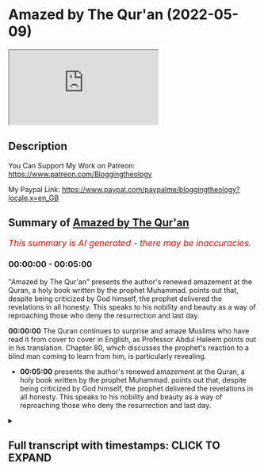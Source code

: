 # Amazed by The Qur'an (2022-05-09)

<iframe loading='lazy' src='https://www.youtube.com/embed/FVRTmCbVJYE'></iframe>

## Description

You Can Support My Work on Patreon:
https://www.patreon.com/Bloggingtheology

My Paypal Link: 
https://www.paypal.com/paypalme/bloggingtheology?locale.x=en_GB

## Summary of [Amazed by The Qur'an](https://www.youtube.com/watch?v=FVRTmCbVJYE)


*<span style="color:red; font-size:125%">This summary is AI generated - there may be inaccuracies</span>. [](/)*

### <a onclick="modifyYTiframeseektime('0')">00:00:00</a> - <a onclick="modifyYTiframeseektime('300')">00:05:00</a>

 "Amazed by The Qur'an" presents the author's renewed amazement at the Quran, a holy book written by the prophet Muhammad. points out that, despite being criticized by God himself, the prophet delivered the revelations in all honesty. This speaks to his nobility and beauty as a way of reproaching those who deny the resurrection and last day.

**<a onclick="modifyYTiframeseektime('0')">00:00:00</a>** The Quran continues to surprise and amaze Muslims who have read it from cover to cover in English, as Professor Abdul Haleem points out in his translation. Chapter 80, which discusses the prophet's reaction to a blind man coming to learn from him, is particularly revealing.
* **<a onclick="modifyYTiframeseektime('300')">00:05:00</a>** presents the author's renewed amazement at the Quran, a holy book written by the prophet Muhammad. points out that, despite being criticized by God himself, the prophet delivered the revelations in all honesty. This speaks to his nobility and beauty as a way of reproaching those who deny the resurrection and last day.

<details><summary><h2>Full transcript with timestamps: CLICK TO EXPAND</h2></summary>

<a onclick="modifyYTiframeseektime('3')">0:00:03</a> The Quran continues to surprise me even though 
I've read it from cover to cover in English    
<a onclick="modifyYTiframeseektime('8')">0:00:08</a> at least, I just came across a couple 
of verses today I just wanted to share    
<a onclick="modifyYTiframeseektime('12')">0:00:12</a> uh with you which surprised me even though I've 
read them before and by the way I was reading    
<a onclick="modifyYTiframeseektime('17')">0:00:17</a> this book called classical Islamic theology it's 
a Cambridge companion it's an academic work I'm    
<a onclick="modifyYTiframeseektime('23')">0:00:23</a> reading it through um just to educate myself and 
the first chapter is called Quran and Hadith by    
<a onclick="modifyYTiframeseektime('30')">0:00:30</a> professor Abdul Haleem, he's a very distinguished 
professor at SOAS at the University of London    
<a onclick="modifyYTiframeseektime('36')">0:00:36</a> and he's a brilliant translator of the Quran 
and his celebrated translation of the Quran    
<a onclick="modifyYTiframeseektime('42')">0:00:42</a> into English this is it here the Quran a 
new translation by professor Abdul Haleem    
<a onclick="modifyYTiframeseektime('47')">0:00:47</a> published by Oxford university press which is 
the gold standard I'm told in academic courses    
<a onclick="modifyYTiframeseektime('54')">0:00:54</a> at universities on the Quran at least when 
people refer to the English of course anyway    
<a onclick="modifyYTiframeseektime('59')">0:00:59</a> the point of this is I was reading this chapter 
very familiar actually to be honest with its    
<a onclick="modifyYTiframeseektime('64')">0:01:04</a> themes but I want to just refresh myself again and 
then it says things which are beautifully put says    
<a onclick="modifyYTiframeseektime('71')">0:01:11</a> the Quran describes itself as a scripture which 
God sent down to his prophet and this expression    
<a onclick="modifyYTiframeseektime('78')">0:01:18</a> sent down in its various derivations is 
used in the Quran well over 200 times    
<a onclick="modifyYTiframeseektime('84')">0:01:24</a> in Arabic this locution conveys immediately and 
implicitly the principle that the origin of the    
<a onclick="modifyYTiframeseektime('92')">0:01:32</a> book is heavenly and that the and that 
Muhammad is no more than its receptacle    
<a onclick="modifyYTiframeseektime('99')">0:01:39</a> God is the one who speaks in the book Muhammad is 
addressed as o prophet o messenger do do do not do    
<a onclick="modifyYTiframeseektime('110')">0:01:50</a> they ask you say this last command 
appearing more than 300 times    
<a onclick="modifyYTiframeseektime('117')">0:01:57</a> sometimes the prophet is reproached and then it 
gives two verses uh 9 43 and 80 verses 1 to 11.    
<a onclick="modifyYTiframeseektime('125')">0:02:05</a> now I looked up these passages having written 
them before and I thought yeah I just looked    
<a onclick="modifyYTiframeseektime('129')">0:02:09</a> them up you know and I was just stunned again to 
read Surah 80 again I wanted to share it with you    
<a onclick="modifyYTiframeseektime('137')">0:02:17</a> because I thought it was very revealing not only 
about the Quran but also its relationship with the    
<a onclick="modifyYTiframeseektime('143')">0:02:23</a> prophet to the prophet himself and Abdul Haleem 
in his translation has a little paragraph before    
<a onclick="modifyYTiframeseektime('151')">0:02:31</a> his translation introducing the chapter very 
helpful concise to the point and he says    
<a onclick="modifyYTiframeseektime('158')">0:02:38</a> a Meccan Surah so is revealed in the first stage 
of the prophet's career rather than later on in    
<a onclick="modifyYTiframeseektime('164')">0:02:44</a> Medina while the prophet was speaking to some 
disbelieving notables hoping to convert them    
<a onclick="modifyYTiframeseektime('171')">0:02:51</a> a blind Muslim man came up to learn from 
him but in his eagerness to attract the    
<a onclick="modifyYTiframeseektime('179')">0:02:59</a> disbelievers to Islam the prophet frowned at him 
and that's the title in English of this chapter    
<a onclick="modifyYTiframeseektime('186')">0:03:06</a> he frowned this is chapter 80 of the Quran he 
frowned the prophet is then reproached and told    
<a onclick="modifyYTiframeseektime('194')">0:03:14</a> not to concern himself with the disbelievers the 
prophet himself is reproached by God in the Quran    
<a onclick="modifyYTiframeseektime('202')">0:03:22</a> in the second paragraph which I'll also read 
in a second there is a condemnation of man's    
<a onclick="modifyYTiframeseektime('208')">0:03:28</a> ingratitude this is the human race in general 
man becomes self-satisfied and forgets his    
<a onclick="modifyYTiframeseektime('214')">0:03:34</a> origin and his final return to God excuse 
me so I'm going to read um read this chapter    
<a onclick="modifyYTiframeseektime('221')">0:03:41</a> uh mainly for the first section where there's a 
lesson to that to the prophet here so it begins    
<a onclick="modifyYTiframeseektime('228')">0:03:48</a> in an English translation in the name of 
God the most compassionate most merciful he    
<a onclick="modifyYTiframeseektime('236')">0:03:56</a> frowned and turned his attention away simply 
because the blind man came to him interrupting    
<a onclick="modifyYTiframeseektime('245')">0:04:05</a> you never know oh prophet perhaps he 
may be purified or he may be mindful    
<a onclick="modifyYTiframeseektime('252')">0:04:12</a> benefiting from the reminder as for the one who is 
indifferent you gave him your undivided attention    
<a onclick="modifyYTiframeseektime('261')">0:04:21</a> even though you are not to blame if he would 
not be purified as for the one who came    
<a onclick="modifyYTiframeseektime('268')">0:04:28</a> to you eager to learn being in awe of God you 
were inattentive to him but no this revelation    
<a onclick="modifyYTiframeseektime('278')">0:04:38</a> is truly a reminder let's so let whoever 
wills be mindful of it it is written on pages    
<a onclick="modifyYTiframeseektime('287')">0:04:47</a> held in honor highly esteemed purified by the 
hands of angel scribes honorable and virtuous    
<a onclick="modifyYTiframeseektime('299')">0:04:59</a> this extraordinary passage this passage and 
there are others as I mentioned critical    
<a onclick="modifyYTiframeseektime('303')">0:05:03</a> of some things the prophet did proves that the 
prophet delivered the revelations in all honesty    
<a onclick="modifyYTiframeseektime('311')">0:05:11</a> even when his own self was uh being criticized 
it seems by God himself so that this speaks of    
<a onclick="modifyYTiframeseektime('319')">0:05:19</a> a very I think a very noble and beautiful way that 
God reproaches the prophet in a quiet gentle way I    
<a onclick="modifyYTiframeseektime('326')">0:05:26</a> think for being inattentive it seems and then in 
the second part of this surah surah 80 he frowned    
<a onclick="modifyYTiframeseektime('334')">0:05:34</a> we read a reminder to those people mankind who 
deny the resurrection and the last day and these    
<a onclick="modifyYTiframeseektime('343')">0:05:43</a> are very powerful powerful words condemned are 
disbelieving humans how ungrateful they are    
<a onclick="modifyYTiframeseektime('351')">0:05:51</a> to God from what substance did he create them 
he created them from a sperm drop and ordained    
<a onclick="modifyYTiframeseektime('359')">0:05:59</a> their development then he makes the way easy 
for them then causes them to die and be buried    
<a onclick="modifyYTiframeseektime('367')">0:06:07</a> then when he wills he will resurrect them but no 
they have failed to comply with what he ordered    
<a onclick="modifyYTiframeseektime('374')">0:06:14</a> let people then consider their food how we pour 
down rain in abundance and how meticulously    
<a onclick="modifyYTiframeseektime('381')">0:06:21</a> split the earth open for sprouts causing grains 
to grow in it as well as grapes and greens and    
<a onclick="modifyYTiframeseektime('388')">0:06:28</a> olives and palm trees and dense orchards and fruit 
and fodder all as a means of sustenance for you    
<a onclick="modifyYTiframeseektime('396')">0:06:36</a> and your animals then when the overwhelming 
the deafening blast is the the last day    
<a onclick="modifyYTiframeseektime('405')">0:06:45</a> comes to pass on that day every person will 
flee from their own siblings and even their    
<a onclick="modifyYTiframeseektime('412')">0:06:52</a> mother and father and even their spouse 
and children for then everyone will have    
<a onclick="modifyYTiframeseektime('419')">0:06:59</a> enough concern of their own on that day some 
faces will be bright laughing and rejoicing    
<a onclick="modifyYTiframeseektime('428')">0:07:08</a> while other faces will be dusty cast in gloom 
those are the disbelievers the wicked ones  
<a onclick="modifyYTiframeseektime('438')">0:07:18</a> so it's extraordinary uh chapters as I say 
uh it really brings home the sense of uh    
<a onclick="modifyYTiframeseektime('444')">0:07:24</a> how the prophet uh delivered the revelations that 
he received with complete honesty even when God    
<a onclick="modifyYTiframeseektime('451')">0:07:31</a> is addressing him and in a sense criticizing 
him and there's several passages like this in    
<a onclick="modifyYTiframeseektime('457')">0:07:37</a> the Quran what a remarkable book how honest it is 
and uh anyway I just wanted to share with you my    
<a onclick="modifyYTiframeseektime('463')">0:07:43</a> renewed amazement at the Quran when I 
read it again and again, till next time.  

</details>
